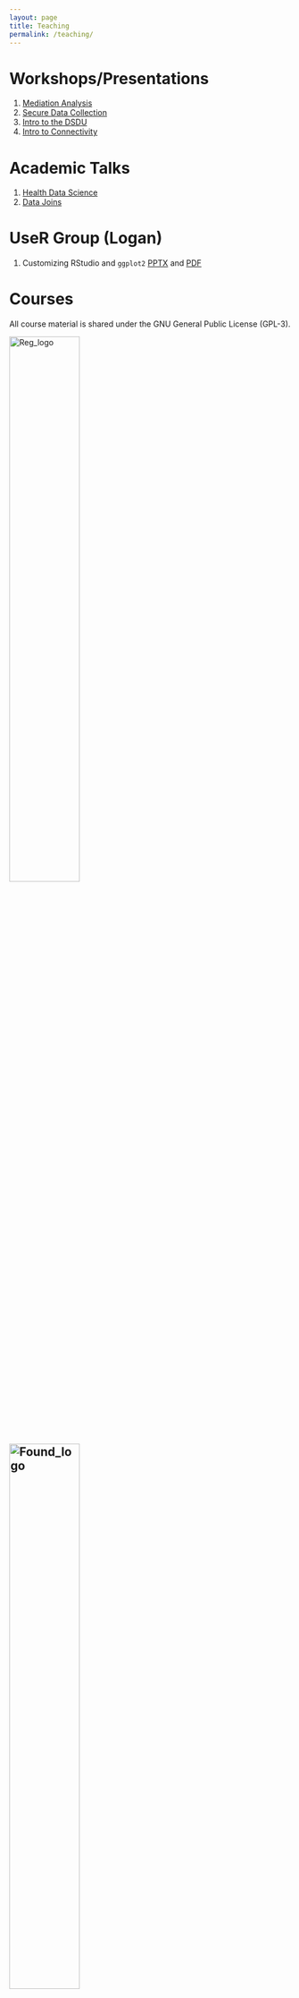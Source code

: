 ```yaml
---
layout: page
title: Teaching
permalink: /teaching/
---
```


# Workshops/Presentations

1. [Mediation Analysis](https://tysonstanley.github.io/Workshops/MediationAnalysis.html)
2. [Secure Data Collection](https://tysonstanley.github.io/Workshops/2018WebConference.pdf)
3. [Intro to the DSDU](https://tysonstanley.github.io/Workshops/2018COMMDE_Retreat.pdf)
4. [Intro to Connectivity](https://tysonstanley.github.io/Workshops/connectivity_intro.pdf)

# Academic Talks

1. [Health Data Science](https://tysonstanley.github.io/healthdatascience/index.html)
2. [Data Joins](https://tysonstanley.github.io/data_joins_demonstration/Presentation.html)

# UseR Group (Logan)

1. Customizing RStudio and `ggplot2` [PPTX](http://tysonbarrett.com/useRs/Rusers_5-2018_Logan.pptx) and [PDF](http://tysonbarrett.com/useRs/Rusers_5-2018_Logan.pdf)

# Courses

All course material is shared under the GNU General Public License (GPL-3).

<!--
Regression Analysis
-->
<a href="{{ site.baseurl }}/teaching/regression"><img src="{{ site.baseurl }}/assets/images/RDA2_logo.png" alt="Reg_logo" width="50%"></h2>

<!--
Statistical Foundations
-->
<h2 href="{{ site.baseurl }}/teaching/foundations"><img src="{{ site.baseurl }}/assets/images/RDA1_logo.png" alt="Found_logo" width="50%"></h2>

<!-- 
  Applied Statistical Analysis 
-->
<h2 href="{{ site.baseurl }}/teaching/foundations"><img src="{{ site.baseurl }}/assets/images/Rstats_logo.png" width="50%"></h2>

<!-- 
  R Course
-->
<h2 href="{{ site.baseurl }}/teaching/rcourse"><img src="{{ site.baseurl }}/assets/images/Rstats_logo.png" width="60%"></h2>

<!-- 
  Research Methods
-->
<h2 href="{{ site.baseurl }}/teaching/psychmethods"><img src="{{ site.baseurl }}/assets/images/ResearchMethods_logo.png" alt="rm_logo" width="60%"></h2>

